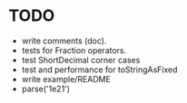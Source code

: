 # TODO

- write comments (doc).
- tests for Fraction operators.
- test ShortDecimal corner cases
- test and performance for toStringAsFixed
- write example/README
- parse('1e21')
